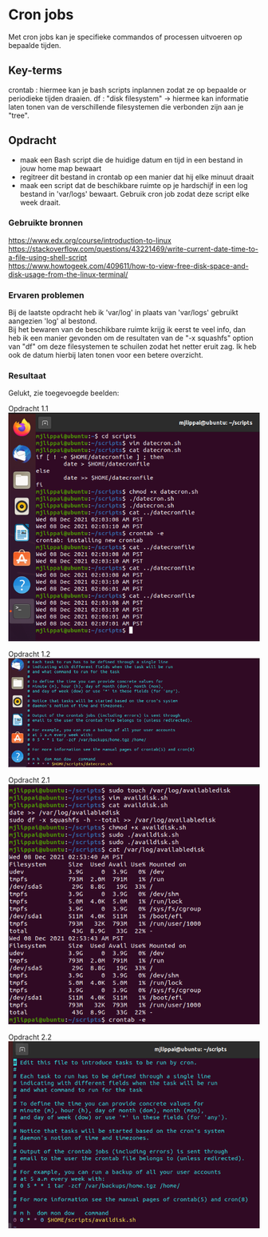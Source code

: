 # Cron jobs
Met cron jobs kan je specifieke commandos of processen uitvoeren op bepaalde tijden.

## Key-terms
crontab : hiermee kan je bash scripts inplannen zodat ze op bepaalde or periodieke tijden draaien.
df : "disk filesystem" -> hiermee kan informatie laten tonen van de verschillende filesystemen die verbonden zijn aan je "tree".

## Opdracht
- maak een Bash script die de huidige datum en tijd in een bestand in jouw home map bewaart
- regitreer dit bestand in crontab op een manier dat hij elke minuut draait
- maak een script dat de beschikbare ruimte op je hardschijf in een log bestand in 'var/logs' bewaart. Gebruik cron job zodat deze script elke week draait.

### Gebruikte bronnen
https://www.edx.org/course/introduction-to-linux  
https://stackoverflow.com/questions/43221469/write-current-date-time-to-a-file-using-shell-script  
https://www.howtogeek.com/409611/how-to-view-free-disk-space-and-disk-usage-from-the-linux-terminal/  

### Ervaren problemen
Bij de laatste opdracht heb ik 'var/log' in plaats van 'var/logs' gebruikt aangezien 'log' al bestond.  
Bij het bewaren van de beschikbare ruimte krijg ik eerst te veel info, dan heb ik een manier gevonden om de resultaten van de "-x squashfs" option van "df" om deze filesystemen te schuilen zodat het netter eruit zag. Ik heb ook de datum hierbij laten tonen voor een betere overzicht.


### Resultaat
Gelukt, zie toegevoegde beelden:

Opdracht 1.1  
![datecronscript](../00_includes/lnx-11op1.1.png)

Opdracht 1.2  
![cronjab](../00_includes/lnx-11op1.2.png)

Opdracht 2.1  
![availabledisk](../00_includes/lnx-11op2.1.png)

Opdracht 2.2  
![crontabavaildisk](../00_includes/lnx-11op2.2.png)
